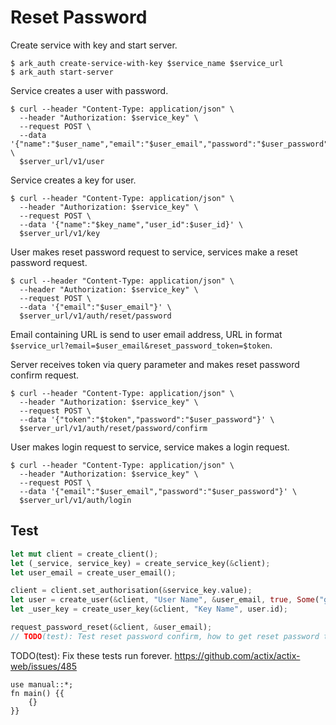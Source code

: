 # Reset Password

Create service with key and start server.

```shell
$ ark_auth create-service-with-key $service_name $service_url
$ ark_auth start-server
```

Service creates a user with password.

```shell
$ curl --header "Content-Type: application/json" \
  --header "Authorization: $service_key" \
  --request POST \
  --data '{"name":"$user_name","email":"$user_email","password":"$user_password"}' \
  $server_url/v1/user
```

Service creates a key for user.

```shell
$ curl --header "Content-Type: application/json" \
  --header "Authorization: $service_key" \
  --request POST \
  --data '{"name":"$key_name","user_id":$user_id}' \
  $server_url/v1/key
```

User makes reset password request to service, services make a reset password request.

```shell
$ curl --header "Content-Type: application/json" \
  --header "Authorization: $service_key" \
  --request POST \
  --data '{"email":"$user_email"}' \
  $server_url/v1/auth/reset/password
```

Email containing URL is send to user email address, URL in format `$service_url?email=$user_email&reset_password_token=$token`.

Server receives token via query parameter and makes reset password confirm request.

```shell
$ curl --header "Content-Type: application/json" \
  --header "Authorization: $service_key" \
  --request POST \
  --data '{"token":"$token","password":"$user_password"}' \
  $server_url/v1/auth/reset/password/confirm
```

User makes login request to service, service makes a login request.

```shell
$ curl --header "Content-Type: application/json" \
  --header "Authorization: $service_key" \
  --request POST \
  --data '{"email":"$user_email","password":"$user_password"}' \
  $server_url/v1/auth/login
```

## Test

```rust
let mut client = create_client();
let (_service, service_key) = create_service_key(&client);
let user_email = create_user_email();

client = client.set_authorisation(&service_key.value);
let user = create_user(&client, "User Name", &user_email, true, Some("guest"));
let _user_key = create_user_key(&client, "Key Name", user.id);

request_password_reset(&client, &user_email);
// TODO(test): Test reset password confirm, how to get reset password token.
```

TODO(test): Fix these tests run forever.
<https://github.com/actix/actix-web/issues/485>

```rust,skeptic-template
use manual::*;
fn main() {{
    {}
}}
```
